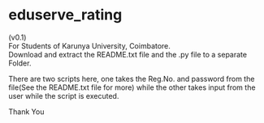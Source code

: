 # eduserve_rating
(v0.1)\
For Students of Karunya University, Coimbatore.\
Download and extract the README.txt file and the .py file to a separate Folder.

There are two scripts here, one takes the Reg.No. and password from the file(See the README.txt file for more) while the other takes input from the user while the script is executed.

Thank You
